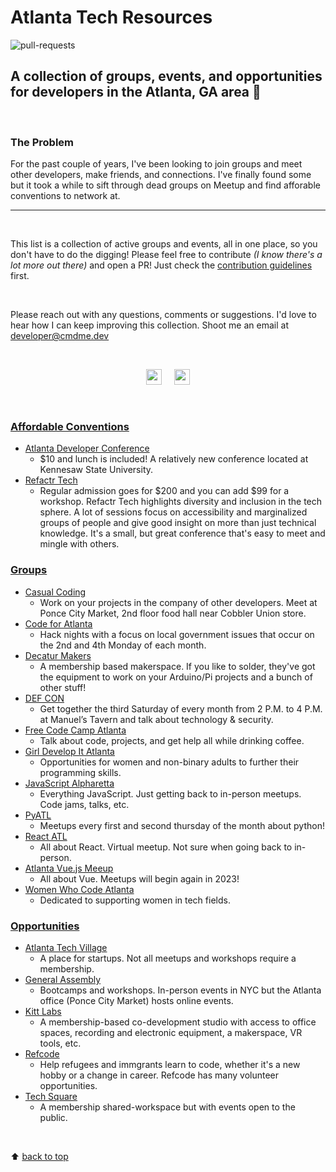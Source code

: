 # Atlanta Tech Resources

![pull-requests](https://img.shields.io/github/issues-pr/citizen00147/atlanta-tech-resources)

## A collection of groups, events, and opportunities for developers in the Atlanta, GA area :peach:

<br/>

### The Problem

For the past couple of years, I've been looking to join groups and meet other developers, make friends, and connections. I've finally found some but it took a while to sift through dead groups on Meetup and find afforable conventions to network at.

---

<br/>

This list is a collection of active groups and events, all in one place, so you don't have to do the digging!
Please feel free to contribute _(I know there's a lot more out there)_ and open a PR! Just check the [contribution guidelines](docs/CONTRIBUTING.md) first.

<br/>

Please reach out with any questions, comments or suggestions. I'd
love to hear how I can keep improving this collection. Shoot me an email at <developer@cmdme.dev>

<br/>

<p align="center">
<a href="https://twitter.com/citizen00147"><img src="https://img.shields.io/badge/twitter-%231DA1F2.svg?&style=for-the-badge&logo=twitter&logoColor=white" height=25></a> &nbsp; &nbsp;
<a href="https://hashnode.com/@citizen00147"><img src="https://img.shields.io/badge/Hashnode-2962FF?style=for-the-badge&logo=hashnode&logoColor=white" height=25></a><p>

<br/>

### <u>Affordable Conventions</u>

- [Atlanta Developer Conference](https://www.atldevcon.com)
  - $10 and lunch is included! A relatively new conference located at Kennesaw State University.
- [Refactr Tech](https://www.refactr.tech)
  - Regular admission goes for $200 and you can add $99 for a workshop. Refactr Tech highlights diversity and inclusion in the tech sphere. A lot of sessions focus on accessibility and marginalized groups of people and give good insight on more than just technical knowledge. It's a small, but great conference that's easy to meet and mingle with others.

### <u>Groups</u>

- [Casual Coding](https://www.meetup.com/casualcoding/)
  - Work on your projects in the company of other developers. Meet at Ponce City Market, 2nd floor food hall near Cobbler Union store.
- [Code for Atlanta](https://www.codeforatlanta.org)
  - Hack nights with a focus on local government issues that occur on the 2nd and 4th Monday of each month.
- [Decatur Makers](https://decaturmakers.org)
  - A membership based makerspace. If you like to solder, they've got the equipment to work on your Arduino/Pi projects and a bunch of other stuff!
- [DEF CON](https://dc404.org)
  - Get together the third Saturday of every month from 2 P.M. to 4 P.M. at Manuel’s Tavern and talk about technology & security.
- [Free Code Camp Atlanta](https://www.facebook.com/groups/free.code.camp.atlanta)
  - Talk about code, projects, and get help all while drinking coffee.
- [Girl Develop It Atlanta](https://www.meetup.com/girl-develop-it-atlanta/)
  - Opportunities for women and non-binary adults to further their programming skills.
- [JavaScript Alpharetta](https://www.meetup.com/JavaScriptAlpharetta/)
  - Everything JavaScript. Just getting back to in-person meetups. Code jams, talks, etc.
- [PyATL](https://pyatl.dev)
  - Meetups every first and second thursday of the month about python!
- [React ATL](https://www.meetup.com/react-atl/)
  - All about React. Virtual meetup. Not sure when going back to in-person.
- [Atlanta Vue.js Meeup](https://www.meetup.com/atlanta-vue-js-meetup/)
  - All about Vue. Meetups will begin again in 2023!
- [Women Who Code Atlanta](https://www.meetup.com/women-who-code-atlanta/)
  - Dedicated to supporting women in tech fields.

### <u>Opportunities</u>

- [Atlanta Tech Village](https://atlantatechvillage.com)
  - A place for startups. Not all meetups and workshops require a membership.
- [General Assembly](https://generalassemb.ly)
  - Bootcamps and workshops. In-person events in NYC but the Atlanta office (Ponce City Market) hosts online events.
- [Kitt Labs](https://kittlabs.io)
  - A membership-based co-development studio with access to office spaces, recording and electronic equipment, a makerspace, VR tools, etc.
- [Refcode](https://refcode.org/pages/index.html)
  - Help refugees and immgrants learn to code, whether it's a new hobby or a change in career. Refcode has many volunteer opportunities.
- [Tech Square](https://www.techsquareatl.com)
  - A membership shared-workspace but with events open to the public.

<br/>

:arrow_up: [back to top](#atlanta-tech-resources)
